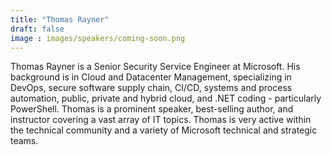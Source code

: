 ```yaml
---
title: "Thomas Rayner"
draft: false
image : images/speakers/coming-soon.png
---
```


Thomas Rayner is a Senior Security Service Engineer at Microsoft. His background is in Cloud and Datacenter Management, specializing in DevOps, secure software supply chain, CI/CD, systems and process automation, public, private and hybrid cloud, and .NET coding - particularly PowerShell. Thomas is a prominent speaker, best-selling author, and instructor covering a vast array of IT topics. Thomas is very active within the technical community and a variety of Microsoft technical and strategic teams.


